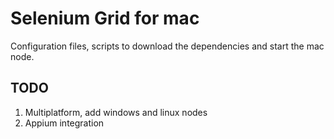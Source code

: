 # Selenium Grid for mac

Configuration files, scripts to download the dependencies and start the mac node.

## TODO

1. Multiplatform, add windows and linux nodes
2. Appium integration

